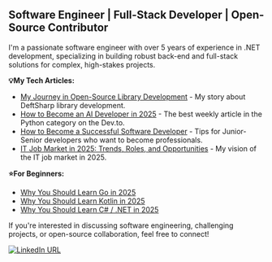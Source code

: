 ## Software Engineer | Full-Stack Developer | Open-Source Contributor

I'm a passionate software engineer with over 5 years of experience in .NET development, specializing in building robust back-end and full-stack solutions for complex, high-stakes projects.

**💡My Tech Articles:**

- [My Journey in Open-Source Library Development](https://dev.to/empiree/my-journey-in-open-source-library-development-375g) - My story about DeftSharp library development.
- [How to Become an AI Developer in 2025](https://dev.to/empiree/how-to-become-an-ai-developer-in-2025-full-guide-resources-a0p) - The best weekly article in the Python category on the Dev.to.
- [How to Become a Successful Software Developer](https://dev.to/empiree/how-to-become-a-successful-software-developer-in-2024-2f07) - Tips for Junior-Senior developers who want to become professionals.
- [IT Job Market in 2025: Trends, Roles, and Opportunities](https://dev.to/empiree/it-job-market-in-2025-trends-roles-and-opportunities-bf) - My vision of the IT job market in 2025.

**⭐For Beginners:**
- [Why You Should Learn Go in 2025](https://dev.to/empiree/why-you-should-learn-go-in-2025-308l)
- [Why You Should Learn Kotlin in 2025](https://dev.to/empiree/why-you-should-learn-kotlin-in-2025-47g0)
- [Why You Should Learn C# / .NET in 2025](https://dev.to/empiree/why-you-should-learn-cnet-in-2025-3l6f) 

If you're interested in discussing software engineering, challenging projects, or open-source collaboration, feel free to connect!

[![LinkedIn URL](https://img.shields.io/badge/LinkedIn-Connect-blue?logo=linkedin&style=for-the-badge)](https://www.linkedin.com/in/empiree)
